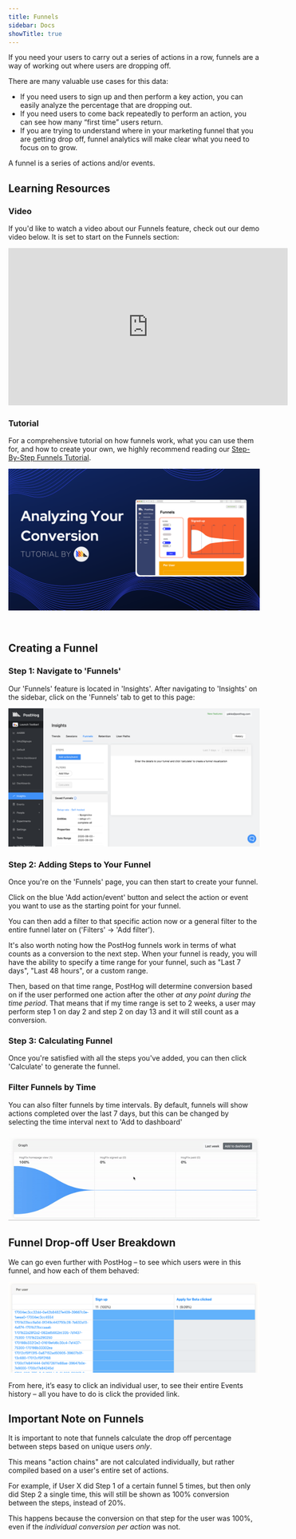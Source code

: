 ```yaml
---
title: Funnels
sidebar: Docs
showTitle: true
---
```


If you need your users to carry out a series of actions in a row, funnels are a way of working out where users are dropping off.

There are many valuable use cases for this data:

* If you need users to sign up and then perform a key action, you can easily analyze the percentage that are dropping out.
* If you need users to come back repeatedly to perform an action, you can see how many “first time” users return.
* If you are trying to understand where in your marketing funnel that you are getting drop off, funnel analytics will make clear what you need to focus on to grow.
 
A funnel is a series of actions and/or events.

## Learning Resources

### Video

If you'd like to watch a video about our Funnels feature, check out our demo video below. It is set to start on the Funnels section:

<iframe width="560" height="315" src="https://www.youtube.com/embed/aUILrrrlu50?start=515" frameborder="0" allow="accelerometer; autoplay; clipboard-write; encrypted-media; gyroscope; picture-in-picture" allowfullscreen></iframe>

### Tutorial

For a comprehensive tutorial on how funnels work, what you can use them for, and how to create your own, we highly recommend reading our [Step-By-Step Funnels Tutorial](/docs/tutorials/funnels).

![Tutorial Banner](../../images/tutorials/banners/funnels.png)

<br />

## Creating a Funnel

### Step 1: Navigate to 'Funnels'

Our 'Funnels' feature is located in 'Insights'. After navigating to 'Insights' on the sidebar, click on the 'Funnels' tab to get to this page:

![Funnels Page](../../images/tutorials/funnels/funnels-page.png)

### Step 2: Adding Steps to Your Funnel

Once you're on the 'Funnels' page, you can then start to create your funnel.

Click on the blue 'Add action/event' button and select the action or event you want to use as the starting point for your funnel.

You can then add a filter to that specific action now or a general filter to the entire funnel later on ('Filters' -> 'Add filter'). 

It's also worth noting how the PostHog funnels work in terms of what counts as a conversion to the next step. When your funnel is ready, you will have the ability to specify a time range for your funnel, such as "Last 7 days", "Last 48 hours", or a custom range. 

Then, based on that time range, PostHog will determine conversion based on if the user performed one action after the other _at any point during the time period_. That means that if my time range is set to 2 weeks, a user may perform step 1 on day 2 and step 2 on day 13 and it will still count as a conversion. 

### Step 3: Calculating Funnel

Once you're satisfied with all the steps you've added, you can then click 'Calculate' to generate the funnel.

### Filter Funnels by Time

You can also filter funnels by time intervals. By default, funnels will show actions completed over the last 7 days, but this can be changed by selecting the time interval next to 'Add to dashboard'

![funnels by time](../../images/04/funnels-by-time.gif)
<br>

## Funnel Drop-off User Breakdown

We can go even further with PostHog – to see which users were in this funnel, and how each of them behaved:

![Funnel dropoff user breakdown](../../images/02/Screenshot-2020-02-09-at-21.00.26.png)

From here, it’s easy to click an individual user, to see their entire Events history – all you have to do is click the provided link.

## Important Note on Funnels

It is important to note that funnels calculate the drop off percentage between steps based on unique users *only*.

This means "action chains" are not calculated individually, but rather compiled based on a user's entire set of actions.

For example, if User X did Step 1 of a certain funnel 5 times, but then only did Step 2 a single time, this will still be shown as 100% conversion between the steps, instead of 20%. 

This happens because the conversion on that step for the user was 100%, even if the *individual conversion per action* was not.

